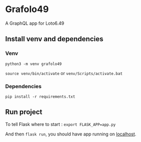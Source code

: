 # Grafolo49

A GraphQL app for Loto6.49

## Install venv and dependencies

### Venv

`python3 -m venv grafolo49`

`source venv/bin/activate` or `venv/Scripts/activate.bat`

### Dependencies

`pip install -r requirements.txt`

## Run project

To tell Flask where to start :
`export FLASK_APP=app.py`

And then `flask run`, you should have app running on [localhost](127.0.0.1:5000).